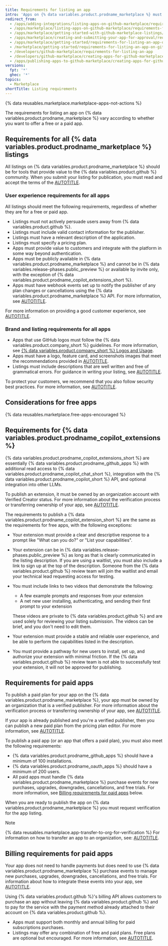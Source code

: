 ```yaml
---
title: Requirements for listing an app
intro: 'Apps on {% data variables.product.prodname_marketplace %} must meet the requirements outlined on this page before the listing can be published.'
redirect_from:
  - /apps/adding-integrations/listing-apps-on-github-marketplace/requirements-for-listing-an-app-on-github-marketplace
  - /apps/marketplace/listing-apps-on-github-marketplace/requirements-for-listing-an-app-on-github-marketplace
  - /apps/marketplace/getting-started-with-github-marketplace-listings/requirements-for-listing-an-app-on-github-marketplace
  - /apps/marketplace/creating-and-submitting-your-app-for-approval/requirements-for-listing-an-app-on-github-marketplace
  - /apps/marketplace/getting-started/requirements-for-listing-an-app-on-github-marketplace
  - /marketplace/getting-started/requirements-for-listing-an-app-on-github-marketplace
  - /developers/github-marketplace/requirements-for-listing-an-app
  - /developers/github-marketplace/creating-apps-for-github-marketplace/requirements-for-listing-an-app
  - /apps/publishing-apps-to-github-marketplace/creating-apps-for-github-marketplace/requirements-for-listing-an-app
versions:
  fpt: '*'
  ghec: '*'
topics:
  - Marketplace
shortTitle: Listing requirements
---
```


{% data reusables.marketplace.marketplace-apps-not-actions %}

<!--UI-LINK: Displayed as a link on the https://github.com/marketplace/new page.-->

The requirements for listing an app on {% data variables.product.prodname_marketplace %} vary according to whether you want to offer a free or a paid app.

## Requirements for all {% data variables.product.prodname_marketplace %} listings

All listings on {% data variables.product.prodname_marketplace %} should be for tools that provide value to the {% data variables.product.github %} community. When you submit your listing for publication, you must read and accept the terms of the [AUTOTITLE](/free-pro-team@latest/site-policy/github-terms/github-marketplace-developer-agreement).

### User experience requirements for all apps

All listings should meet the following requirements, regardless of whether they are for a free or paid app.

* Listings must not actively persuade users away from {% data variables.product.github %}.
* Listings must include valid contact information for the publisher.
* Listings must have a relevant description of the application.
* Listings must specify a pricing plan.
* Apps must provide value to customers and integrate with the platform in some way beyond authentication.
* Apps must be publicly available in {% data variables.product.prodname_marketplace %} and cannot be in {% data variables.release-phases.public_preview %} or available by invite only, with the exception of {% data variables.product.prodname_copilot_extensions_short %}.
* Apps must have webhook events set up to notify the publisher of any plan changes or cancellations using the {% data variables.product.prodname_marketplace %} API. For more information, see [AUTOTITLE](/apps/github-marketplace/using-the-github-marketplace-api-in-your-app).

For more information on providing a good customer experience, see [AUTOTITLE](/apps/github-marketplace/creating-apps-for-github-marketplace/customer-experience-best-practices-for-apps).

### Brand and listing requirements for all apps

* Apps that use GitHub logos must follow the {% data variables.product.company_short %} guidelines. For more information, see [{% data variables.product.company_short %} Logos and Usage](https://github.com/logos).
* Apps must have a logo, feature card, and screenshots images that meet the recommendations provided in [AUTOTITLE](/apps/github-marketplace/listing-an-app-on-github-marketplace/writing-a-listing-description-for-your-app).
* Listings must include descriptions that are well written and free of grammatical errors. For guidance in writing your listing, see [AUTOTITLE](/apps/github-marketplace/listing-an-app-on-github-marketplace/writing-a-listing-description-for-your-app).

To protect your customers, we recommend that you also follow security best practices. For more information, see [AUTOTITLE](/apps/github-marketplace/creating-apps-for-github-marketplace/security-best-practices-for-apps-on-github-marketplace).

## Considerations for free apps

{% data reusables.marketplace.free-apps-encouraged %}

## Requirements for {% data variables.product.prodname_copilot_extensions %}

{% data variables.product.prodname_copilot_extensions_short %} are essentially {% data variables.product.prodname_github_apps %} with additional read access to {% data variables.product.prodname_copilot_chat_short %}, integration with the {% data variables.product.prodname_copilot_short %} API, and optional integration into other LLMs.

To publish an extension, it must be owned by an organization account with Verified Creator status. For more information about the verification process or transferring ownership of your app, see [AUTOTITLE](/apps/github-marketplace/github-marketplace-overview/applying-for-publisher-verification-for-your-organization).

The requirements to publish a {% data variables.product.prodname_copilot_extension_short %} are the same as the requirements for free apps, with the following exceptions:
* Your extension must provide a clear and descriptive response to a prompt like "What can you do?" or "List your capabilities".
* Your extension can be in {% data variables.release-phases.public_preview %} as long as that is clearly communicated in the listing description. If you are using a waitlist, you must also include a link to sign up at the top of the description. Someone from the {% data variables.product.github %} review team will join the waitlist and email your technical lead requesting access for testing.
* You must include links to two videos that demonstrate the following:
    * A few example prompts and responses from your extension
    * A net new user installing, authenticating, and sending their first prompt to your extension

  These videos are private to {% data variables.product.github %} and are used solely for reviewing your listing submission. The videos can be brief, and you don't need to edit them.
* Your extension must provide a stable and reliable user experience, and be able to perform the capabilities listed in the description.
* You must provide a pathway for new users to install, set up, and authorize your extension with minimal friction. If the {% data variables.product.github %} review team is not able to successfully test your extension, it will not be approved for publishing.

## Requirements for paid apps

To publish a paid plan for your app on the {% data variables.product.prodname_marketplace %}, your app must be owned by an organization that is a verified publisher. For more information about the verification process or transferring ownership of your app, see [AUTOTITLE](/apps/github-marketplace/github-marketplace-overview/applying-for-publisher-verification-for-your-organization).

If your app is already published and you're a verified publisher, then you can publish a new paid plan from the pricing plan editor. For more information, see [AUTOTITLE](/apps/github-marketplace/listing-an-app-on-github-marketplace/setting-pricing-plans-for-your-listing).

To publish a paid app (or an app that offers a paid plan), you must also meet the following requirements:

* {% data variables.product.prodname_github_apps %} should have a minimum of 100 installations.
* {% data variables.product.prodname_oauth_apps %} should have a minimum of 200 users.
* All paid apps must handle {% data variables.product.prodname_marketplace %} purchase events for new purchases, upgrades, downgrades, cancellations, and free trials. For more information, see [Billing requirements for paid apps](#billing-requirements-for-paid-apps) below.

When you are ready to publish the app on {% data variables.product.prodname_marketplace %} you must request verification for the app listing.

> [!NOTE]
> {% data reusables.marketplace.app-transfer-to-org-for-verification %} For information on how to transfer an app to an organization, see: [AUTOTITLE](/apps/github-marketplace/listing-an-app-on-github-marketplace/submitting-your-listing-for-publication#transferring-an-app-to-an-organization-before-you-submit).

## Billing requirements for paid apps

Your app does not need to handle payments but does need to use {% data variables.product.prodname_marketplace %} purchase events to manage new purchases, upgrades, downgrades, cancellations, and free trials. For information about how to integrate these events into your app, see [AUTOTITLE](/apps/github-marketplace/using-the-github-marketplace-api-in-your-app).

Using {% data variables.product.github %}'s billing API allows customers to purchase an app without leaving {% data variables.product.github %} and to pay for the service with the payment method already attached to their account on {% data variables.product.github %}.

* Apps must support both monthly and annual billing for paid subscriptions purchases.
* Listings may offer any combination of free and paid plans. Free plans are optional but encouraged. For more information, see [AUTOTITLE](/apps/github-marketplace/listing-an-app-on-github-marketplace/setting-pricing-plans-for-your-listing).
